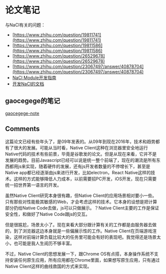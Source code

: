 # 论文笔记

与NaCl有关的问题：

* [https://www.zhihu.com/question/19811741](https://www.zhihu.com/question/19811741)
* [https://www.zhihu.com/question/19811586](https://www.zhihu.com/question/19811586)
* [https://www.zhihu.com/question/26529678](https://www.zhihu.com/question/26529678)
* [https://www.zhihu.com/question/23067497/answer/40878704](https://www.zhihu.com/question/23067497/answer/40878704)
* [NaCl Module开发指南](https://developer.chrome.com/native-client)
* [开发NaCl的文档](https://www.chromium.org/nativeclient)

## gaocegege的笔记

[gaocegege-note](./gaocegege.md)

## Comments

这篇论文已经有些年头了，是09年发表的。从09年到现在2016年，技术和趋势都有了很大的发展。可能从当时看，Native Client这种在浏览器里安全地运行Native代码的技术有些前景，毕竟是谷歌发的论文。但是从现在来看，它并不是发展的趋势。目前Javascript已经可以说是统一整个前端了，现在的潮流是所有东西都用js来实现，随着硬件的发展，还有js开发者数量的不停增长下，甚至是Native app都已经逐渐由js来进行开发，比如electron，React Native这样的技术。这样的方式能够降低人力成本，以前需要招PC开发，iOS开发，现在只需要统一招世界第一语言的开发。

虽然Native Client研究本身很有趣，但Native Client的应用场景相对要小一些。只有那些对性能极其敏感的Web，才会考虑这样的技术。它本身的设想是把计算部分扔给Native Code去做，js可以只做展示。？Native Client主要的工作是保证安全性，和做好了Native Code跟js的交互。

但是很尴尬，场景太小了。现在来看大部分跟计算有关的工作都是由服务器去做的，到了浏览器这边本身就是一些偏展示性的工作。Native Client在页端游戏渲染，这样对前端计算负载比较大的任务里可能会有好的表现吧。我觉得还是场景太小，也可能是我人生阅历不够丰富。

不过，Native Client的思想发展一下，跟Chrome OS有点搭，本身操作系统不支持安装任何原生应用，所有应用都在Chrome里面，如果想写原生应用，只有通过Native Client这样的曲线救国的方式来实现。

